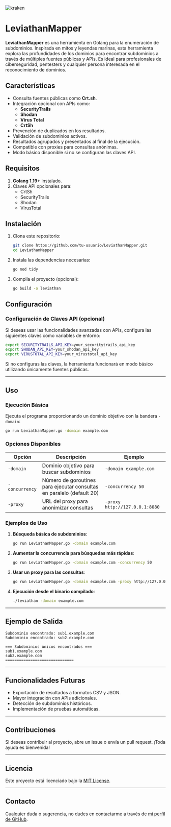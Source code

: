 ![kraken](https://github.com/user-attachments/assets/08c4a1b1-1c2b-451e-898d-f009ba2d36aa)

# LeviathanMapper

**LeviathanMapper** es una herramienta en Golang para la enumeración de subdominios. Inspirada en mitos y leyendas marinas, esta herramienta explora las profundidades de los dominios para encontrar subdominios a través de múltiples fuentes públicas y APIs. Es ideal para profesionales de ciberseguridad, pentesters y cualquier persona interesada en el reconocimiento de dominios.

## Características

- Consulta fuentes públicas como **Crt.sh**.
- Integración opcional con APIs como:
  - **SecurityTrails**
  - **Shodan**
  - **Virus Total**
  - **CrtSh**
- Prevención de duplicados en los resultados.
- Validación de subdominios activos.
- Resultados agrupados y presentados al final de la ejecución.
- Compatible con proxies para consultas anónimas.
- Modo básico disponible si no se configuran las claves API.

## Requisitos

1. **Golang 1.19+** instalado.
2. Claves API opcionales para:
   - CrtSh
   - SecurityTrails
   - Shodan
   - VirusTotal

## Instalación

1. Clona este repositorio:
   ```bash
   git clone https://github.com/tu-usuario/LeviathanMapper.git
   cd LeviathanMapper
   ```

2. Instala las dependencias necesarias:
   ```bash
   go mod tidy
   ```

3. Compila el proyecto (opcional):
   ```bash
   go build -o leviathan
   ```

## Configuración

### Configuración de Claves API (opcional)

Si deseas usar las funcionalidades avanzadas con APIs, configura las siguientes claves como variables de entorno:

```bash
export SECURITYTRAILS_API_KEY=your_securitytrails_api_key
export SHODAN_API_KEY=your_shodan_api_key
export VIRUSTOTAL_API_KEY=your_virustotal_api_key
```

Si no configuras las claves, la herramienta funcionará en modo básico utilizando únicamente fuentes públicas.

---

## Uso

### Ejecución Básica

Ejecuta el programa proporcionando un dominio objetivo con la bandera `-domain`:

```bash
go run LeviathanMapper.go -domain example.com
```

### Opciones Disponibles

| Opción         | Descripción                                           | Ejemplo                              |
|-----------------|-------------------------------------------------------|--------------------------------------|
| `-domain`      | Dominio objetivo para buscar subdominios              | `-domain example.com`               |
| `-concurrency` | Número de goroutines para ejecutar consultas en paralelo (default 20) | `-concurrency 50`                   |
| `-proxy`       | URL del proxy para anonimizar consultas               | `-proxy http://127.0.0.1:8080`       |

### Ejemplos de Uso

1. **Búsqueda básica de subdominios**:
   ```bash
   go run LeviathanMapper.go -domain example.com
   ```

2. **Aumentar la concurrencia para búsquedas más rápidas**:
   ```bash
   go run LeviathanMapper.go -domain example.com -concurrency 50
   ```

3. **Usar un proxy para las consultas**:
   ```bash
   go run LeviathanMapper.go -domain example.com -proxy http://127.0.0.1:8080
   ```

4. **Ejecución desde el binario compilado**:
   ```bash
   ./leviathan -domain example.com
   ```

---

## Ejemplo de Salida

```plaintext
Subdominio encontrado: sub1.example.com
Subdominio encontrado: sub2.example.com

=== Subdominios únicos encontrados ===
sub1.example.com
sub2.example.com
==============================
```

---

## Funcionalidades Futuras

- Exportación de resultados a formatos CSV y JSON.
- Mayor integración con APIs adicionales.
- Detección de subdominios históricos.
- Implementación de pruebas automáticas.

---

## Contribuciones

Si deseas contribuir al proyecto, abre un issue o envía un pull request. ¡Toda ayuda es bienvenida!

---

## Licencia

Este proyecto está licenciado bajo la [MIT License](LICENSE).

---

## Contacto

Cualquier duda o sugerencia, no dudes en contactarme a través de [mi perfil de GitHub](https://github.com/rockysec).
